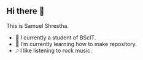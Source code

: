 ## Hi there 👋

<!--
**Sam739-pro/Sam739-pro** is a ✨ _special_ ✨ repository because its `README.md` (this file) appears on your GitHub profile.

Here are some ideas to get you started:
- 👯 I’m looking to collaborate on ...-->
This is Samuel Shrestha.

- 🔭 I currently a student of BScIT.
- 🌱 I’m currently learning how to make repository.
- 🎶 I like listening to rock music.


